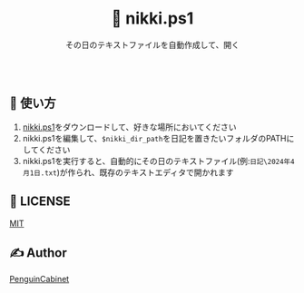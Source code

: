 <div align="center">

# 📘 nikki.ps1


その日のテキストファイルを自動作成して、開く

<br>
<br>
</div>

## 🔨 使い方
1. [nikki.ps1](https://github.com/PenguinCabinet/nikki.ps1/blob/main/nikki.ps1)をダウンロードして、好きな場所においてください
2. nikki.ps1を編集して、`$nikki_dir_path`を日記を置きたいフォルダのPATHにしてください
3. nikki.ps1を実行すると、自動的にその日のテキストファイル(例:`日記\2024年4月1日.txt`)が作られ、既存のテキストエディタで開かれます

## 🎫 LICENSE

[MIT](./LICENSE)

## ✍ Author

[PenguinCabinet](https://github.com/PenguinCabinet)

